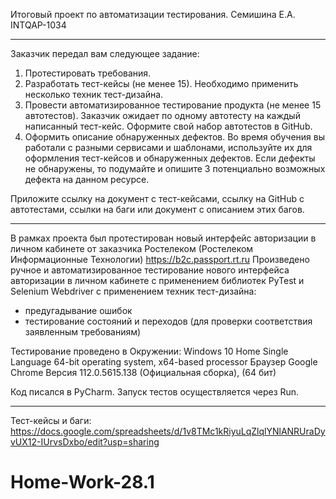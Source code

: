 Итоговый проект по автоматизации тестирования. Семишина Е.А. INTQAP-1034
_______________________________________________________________
Заказчик передал вам следующее задание:

1. Протестировать требования.
2. Разработать тест-кейсы (не менее 15). Необходимо применить несколько техник тест-дизайна.
3. Провести автоматизированное тестирование продукта (не менее 15 автотестов). Заказчик ожидает по одному автотесту на каждый написанный тест-кейс. Оформите свой набор автотестов в GitHub.
4. Оформить описание обнаруженных дефектов. Во время обучения вы работали с разными сервисами и шаблонами, используйте их для оформления тест-кейсов и обнаруженных дефектов. Если дефекты не обнаружены, то подумайте и опишите 3 потенциально возможных дефекта на данном ресурсе.

Приложите ссылку на документ с тест-кейсами, ссылку на GitHub с автотестами, ссылки на баги или документ с описанием этих багов.
________________________________________________________________

В рамках проекта был протестирован новый интерфейс авторизации в личном кабинете от заказчика Ростелеком (Ростелеком Информационные Технологии) https://b2c.passport.rt.ru
Произведено ручное и автоматизированное тестирование нового интерфейса авторизации в личном кабинете с применением библиотек PyTest и Selenium Webdriver с применением техник тест-дизайна:

- предугадывание ошибок
- тестирование состояний и переходов (для проверки соответствия заявленным требованиям)

Тестирование проведено в Окружении:
Windows 10 Home Single Language 64-bit operating system, x64-based processor
Браузер Google Chrome Версия 112.0.5615.138 (Официальная сборка), (64 бит)

Код писался в PyCharm.
Запуск тестов осуществляется через Run.
____________________________________________________________________

Тест-кейсы и баги:
https://docs.google.com/spreadsheets/d/1v8TMc1kRiyuLqZlqlYNlANRUraDyvUX12-IUrvsDxbo/edit?usp=sharing

# Home-Work-28.1
